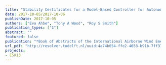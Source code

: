```yaml
---
title: "Stability Certificates for a Model-Based Controller for Autonomous Power Kites"
date: 2017-10-05/2017-10-06
publishDate: 2017-10-05
authors: ["Eva Ahbe", "Tony A Wood", "Roy S Smith"]
publication_types: ["1"]
abstract: ""
featured: false
publication: "*Book of Abstracts of the International Airborne Wind Energy Conference (AWEC 2017)*"
url_pdf: "http://resolver.tudelft.nl/uuid:4a74b054-ffe2-4658-b91b-7ff3707d9372"
projects:
- ESR13
---
```



